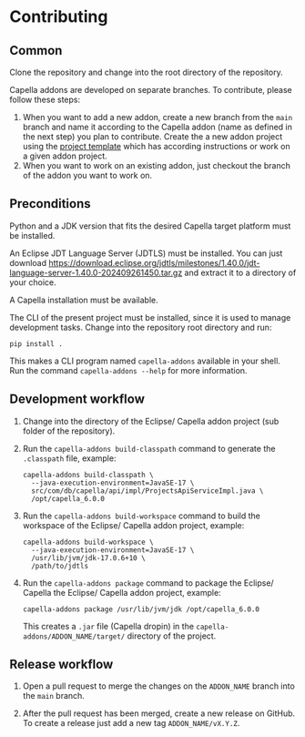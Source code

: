 <!--
 ~ Copyright DB InfraGO AG and contributors
 ~ SPDX-License-Identifier: Apache-2.0
 -->

# Contributing

## Common

Clone the repository and change into the root directory of the repository.

Capella addons are developed on separate branches. To contribute, please
follow these steps:

1. When you want to add a new addon, create a new branch from the `main`
   branch and name it according to the Capella addon (name as defined in the
   next step) you plan to contribute. Create the a new addon project using the
   [project template] which has according instructions or work on a given addon
   project.
1. When you want to work on an existing addon, just checkout the branch of the
   addon you want to work on.

## Preconditions

Python and a JDK version that fits the desired Capella target platform must be
installed.

An Eclipse JDT Language Server (JDTLS) must be installed.
You can just download https://download.eclipse.org/jdtls/milestones/1.40.0/jdt-language-server-1.40.0-202409261450.tar.gz
and extract it to a directory of your choice.

A Capella installation must be available.

The CLI of the present project must be installed, since it is used to manage
development tasks. Change into the repository root directory and run:

```shellscript
pip install .
```

This makes a CLI program named `capella-addons` available in your shell.
Run the command `capella-addons --help` for more information.

## Development workflow

1. Change into the directory of the Eclipse/ Capella addon project (sub folder
   of the repository).

1. Run the `capella-addons build-classpath` command to generate the
   `.classpath` file, example:

   ```shell
   capella-addons build-classpath \
     --java-execution-environment=JavaSE-17 \
     src/com/db/capella/api/impl/ProjectsApiServiceImpl.java \
     /opt/capella_6.0.0
    ```

1. Run the `capella-addons build-workspace` command to build the workspace of
   the Eclipse/ Capella addon project, example:

   ```shell
   capella-addons build-workspace \
     --java-execution-environment=JavaSE-17 \
     /usr/lib/jvm/jdk-17.0.6+10 \
     /path/to/jdtls
   ```

1. Run the `capella-addons package` command to package the Eclipse/ Capella
   the Eclipse/ Capella addon project, example:

   ```shell
   capella-addons package /usr/lib/jvm/jdk /opt/capella_6.0.0
   ```
   This creates a `.jar` file (Capella dropin) in the
   `capella-addons/ADDON_NAME/target/` directory of the project.

## Release workflow

1. Open a pull request to merge the changes on the `ADDON_NAME` branch into the
   `main` branch.

1. After the pull request has been merged, create a new release on GitHub.
   To create a release just add a new tag `ADDON_NAME/vX.Y.Z`.

[project template]: https://github.com/DSD-DBS/cookiecutter-dbs-eclipse-addon
